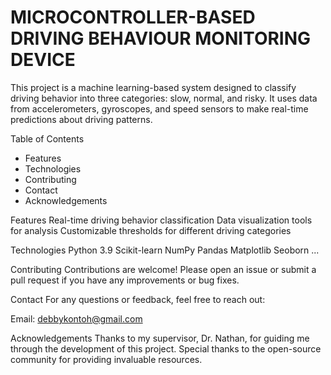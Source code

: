 # MICROCONTROLLER-BASED DRIVING BEHAVIOUR MONITORING DEVICE 

This project is a machine learning-based system designed to classify driving behavior into three categories: slow, normal, and risky. It uses data from accelerometers, gyroscopes, and speed sensors to make real-time predictions about driving patterns.

Table of Contents
* Features
* Technologies
* Contributing
* Contact
* Acknowledgements


Features
Real-time driving behavior classification
Data visualization tools for analysis
Customizable thresholds for different driving categories

Technologies
Python 3.9
Scikit-learn
NumPy
Pandas
Matplotlib
Seoborn ...

Contributing
Contributions are welcome! Please open an issue or submit a pull request if you have any improvements or bug fixes.

Contact
For any questions or feedback, feel free to reach out:

Email: debbykontoh@gmail.com

Acknowledgements
Thanks to my supervisor, Dr. Nathan, for guiding me through the development of this project.
Special thanks to the open-source community for providing invaluable resources.
